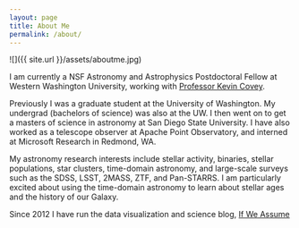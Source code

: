 ```yaml
---
layout: page
title: About Me
permalink: /about/
---
```

![]({{ site.url }}/assets/aboutme.jpg)

I am currently a NSF Astronomy and Astrophysics Postdoctoral Fellow at Western Washington University, working with [Professor Kevin Covey](http://myweb.facstaff.wwu.edu/~coveyk/).

Previously I was a graduate student at the University of Washington. My undergrad (bachelors of science) was also at the UW. I then went on to get a masters of science in astronomy at San Diego State University. I have also worked as a telescope observer at Apache Point Observatory, and interned at Microsoft Research in Redmond, WA.

My astronomy research interests include stellar activity, binaries, stellar populations, star clusters, time-domain astronomy, and large-scale surveys such as the SDSS, LSST, 2MASS, ZTF, and Pan-STARRS. I am particularly excited about using the time-domain astronomy to learn about stellar ages and the history of our Galaxy.

Since 2012 I have run the data visualization and science blog, [If We Assume](http://www.ifweassume.com)
